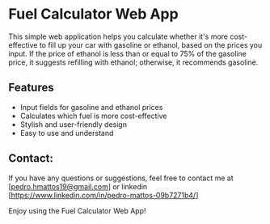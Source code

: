 # Fuel Calculator Web App

This simple web application helps you calculate whether it's more cost-effective to fill up your car with gasoline or ethanol, based on the prices you input. If the price of ethanol is less than or equal to 75% of the gasoline price, it suggests refilling with ethanol; otherwise, it recommends gasoline.

## Features

- Input fields for gasoline and ethanol prices
- Calculates which fuel is more cost-effective
- Stylish and user-friendly design
- Easy to use and understand

## Contact:

If you have any questions or suggestions, feel free to contact me at [pedro.hmattos19@gmail.com] or linkedin [https://www.linkedin.com/in/pedro-mattos-09b7271b4/] 

Enjoy using the Fuel Calculator Web App!
